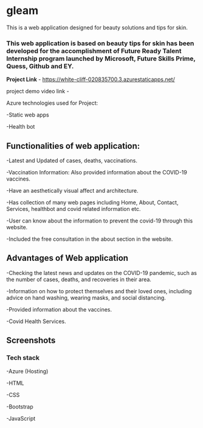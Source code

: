 # gleam
 
This is a web application designed for beauty solutions and tips for skin.

### This web application is based on beauty tips for skin has been developed for the accomplishment of Future Ready Talent Internship program launched by Microsoft, Future Skills Prime, Quess, Github and EY.

**Project Link** - https://white-cliff-020835700.3.azurestaticapps.net/

project demo video link - 

Azure technologies used for Project:

-Static web apps

-Health bot

## Functionalities of web application:
-Latest and Updated of cases, deaths, vaccinations.

-Vaccination Information: Also provided information about the COVID-19 vaccines.

-Have an aesthetically visual affect and architecture. 

-Has collection of many web pages including Home, About, Contact, Services, healthbot and covid related information etc.

-User can know about the information to prevent the covid-19 through this website.

-Included the free consultation in the about section in the website.

## Advantages of Web application
-Checking the latest news and updates on the COVID-19 pandemic, such as the number of cases, deaths, and recoveries in their area.

-Information on how to protect themselves and their loved ones, including advice on hand washing, wearing masks, and social distancing.

-Provided information about the vaccines.

-Covid Health Services.

## Screenshots


### Tech stack

-Azure (Hosting)

-HTML

-CSS

-Bootstrap

-JavaScript














